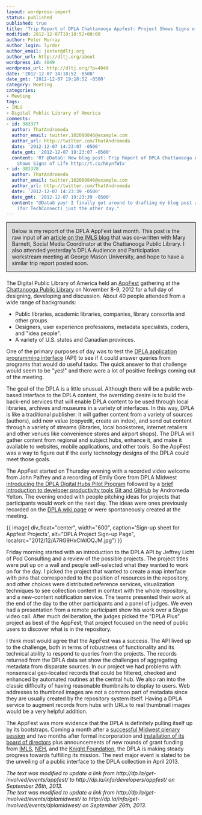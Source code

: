 ```yaml
---
layout: wordpress-import
status: published
published: true
title: 'Trip Report of DPLA Chattanooga Appfest: Project Shows Signs of Life'
modified: 2012-12-07T19:18:52+00:00
author: Peter Murray
author_login: lyrdor
author_email: jester@dltj.org
author_url: http://dltj.org/about
wordpress_id: 4049
wordpress_url: http://dltj.org/?p=4049
date: '2012-12-07 14:18:52 -0500'
date_gmt: '2012-12-07 19:18:52 -0500'
category: Meeting
categories:
- Meeting
tags:
- IMLS
- Digital Public Library of America
comments:
- id: 383377
  author: ThatAndromeda
  author_email: twitter.102080846@example.com
  author_url: http://twitter.com/ThatAndromeda
  date: '2012-12-07 14:23:07 -0500'
  date_gmt: '2012-12-07 19:23:07 -0500'
  content: 'RT @DataG: New blog post: Trip Report of DPLA Chattanooga Appfest: Project
    Shows Signs of Life http://t.co/h8ynfWIx'
- id: 383378
  author: ThatAndromeda
  author_email: twitter.102080846@example.com
  author_url: http://twitter.com/ThatAndromeda
  date: '2012-12-07 14:23:39 -0500'
  date_gmt: '2012-12-07 19:23:39 -0500'
  content: "@DataG yay! I finally got around to drafting my blog post about Appfest
    (for TechConnect) just the other day."
---
```

<div style="border: 1px solid black; background-color: #DDD; padding: 1em;margin-bottom:1.5em">Below is my report of the DPLA AppFest last month.  This post is the raw input of an <a href="http://blog.imls.gov/?p=2337">article on the IMLS blog</a> that was co-written with Mary Barnett, Social Media Coordinator at the Chattanooga Public Library.  I also attended yesterday's DPLA Audience and Participation workstream meeting at George Mason University, and hope to have a similar trip report posted soon.</div>
<p>The Digital Public Library of America held an <a href="http://dp.la/info/developers/appfest/" title="November 8-9, 2012 DPLA Appfes | Digital Public Library of Americat">AppFest</a> gathering at the <a href="http://www.lib.chattanooga.gov/" title="Chattanooga Public Library homepage">Chattanooga Public Library</a> on November 8-9, 2012 for a full day of designing, developing and discussion.  About 40 people attended from a wide range of backgrounds:</p>
<ul>
<li>Public libraries, academic libraries, companies, library consortia and other groups.</li>
<li>Designers, user experience professions, metadata specialists, coders, and "idea people".</li>
<li>A variety of U.S. states and Canadian provinces.  </li>
</ul>
<p>One of the primary purposes of day was to test the <a href="https://github.com/dpla/platform/wiki">DPLA application programming interface</a> (API) to see if it could answer queries from programs that would do useful tasks.  The quick answer to that challenge would seem to be "yes!" and there were a lot of positive feelings coming out of the meeting.</p>
<p>The goal of the DPLA is a little unusual.  Although there will be a public web-based interface to the DPLA content, the overriding desire is to build the back-end services that will enable DPLA content to be used through local libraries, archives and museums in a variety of interfaces.  In this way, DPLA is like a traditional publisher: it will gather content from a variety of sources (authors), add new value (copyedit, create an index), and send out content through a variety of streams (libraries, local bookstores, internet retailers and other venues like convenience stores and airport shops).  The DPLA will gather content from regional and subject hubs, enhance it, and make it available to websites, mobile applications, and other tools.  So the AppFest was a way to figure out if the early technology designs of the DPLA could meet those goals.</p>
<p>The AppFest started on Thursday evening with a recorded video welcome from John Palfrey and a recording of Emily Gore from DPLA Midwest <a href="https://www.youtube.com/watch?v=YZYf0Li0wlc">introducing the DPLA Digital Hubs Pilot Program</a> followed by a <a href="http://thatandromeda.github.com/appfest/" title="Appfest by thatandromeda">brief introduction to developer productivity tools Git and GitHub</a> by Andromeda Yelton.  The evening ended with people pitching ideas for projects that participants would work on the next day.  The ideas were ones previously recorded on the <a href="http://dp.la/wiki/?title=Appfest&amp;oldid=2441" title="Appfest - Digital Library of America Project">DPLA wiki page</a> or were spontaneously created at the meeting.  </p>
<p>{{ image(
    div_float="center",
    width="600",
    caption='Sign-up sheet for Appfest Projects',
    alt="DPLA Project Sign-up Page",
    localsrc="2012/12/A7RG9HxCIAIOQJM.jpg") }}</p>
<p>Friday morning started with an introduction to the DPLA API by Jeffrey Licht of Pod Consulting and a review of the possible projects.  The project titles were put up on a wall and people self-selected what they wanted to work on for the day.  I picked the project that wanted to create a map interface with pins that corresponded to the position of resources in the repository, and other choices were distributed reference services, visualization techniques to see collection content in context with the whole repository, and a new-content notification service.  The teams presented their work at the end of the day to the other participants and a panel of judges.  We even had a presentation from a remote participant show his work over a Skype video call.  After much deliberation, the judges picked the "DPLA Plus" project as best of the AppFest; that project focused on the need of public users to discover what is in the repository.</p>
<p>I think most would agree that the AppFest was a success.  The API lived up to the challenge, both in terms of robustness of functionality and its technical ability to respond to queries from the projects.  The records returned from the DPLA data set show the challenges of aggregating metadata from disparate sources.  In our project we had problems with nonsensical geo-located records that could be filtered, checked and enhanced by automated routines at the central hub.  We also ran into the classic difficulty of having reasonable thumbnails to display to users.  Web addresses to thumbnail images are not a common part of metadata since they are usually created by the repository system itself.  Having a DPLA service to augment records from hubs with URLs to real thumbnail images would be a very helpful addition.</p>
<p>The AppFest was more evidence that the DPLA is definitely pulling itself up by its bootstraps.  Coming a month after a <a href="http://dp.la/info/get-involved/events/dplamidwest/" title="October 11-12, 2012, DPLA Midwest meeting | Digital Public Library of America">successful Midwest plenary session</a> and two months after formal incorporation and <a href="http://blogs.law.harvard.edu/dplaalpha/2012/09/11/dpla-announces-inaugural-board-of-directors/" title="DPLA Announces Inaugural Board of Directors | Digital Public Library of America">installation of its board of directors</a> plus announcements of new rounds of grant funding from <a href="http://blogs.law.harvard.edu/dplaalpha/2012/09/13/imls-award/" title="IMLS Awards $250,000 to the DPLA for Digital Hubs Pilot Program | Digital Public Library of America">IMLS</a>, <a href="http://blogs.law.harvard.edu/dplaalpha/2012/07/26/national-endowment-for-the-humanities-announces-award-to-support-development-of-dpla/" title="National Endowment for the Humanities announces award to support development of DPLA pilot | Digital Public Library of America">NEH</a>, and the <a href="http://blogs.law.harvard.edu/dplaalpha/2012/10/12/knight-grant/" title="Seven pilot sites join national digital library project with Knight Foundation funding | Digital Public Library of America">Knight Foundation</a>, the DPLA is making steady progress towards fulfilling its mission.  The next major event is slated to be the unveiling of a public interface to the DPLA collection in April 2013.
<p style="padding:0;margin:0;font-style:italic;">The text was modified to update a link from http://dp.la/get-involved/events/appfest/ to http://dp.la/info/developers/appfest/ on September 26th, 2013.</p>
<p style="padding:0;margin:0;font-style:italic;">The text was modified to update a link from http://dp.la/get-involved/events/dplamidwest/ to http://dp.la/info/get-involved/events/dplamidwest/ on September 26th, 2013.</p>
